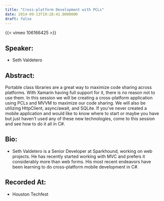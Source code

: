 ```yaml
---
title: "Cross-platform Development with PCLs"
date: 2014-09-13T19:28:41.0000000
draft: false
---
```


{{< vimeo 106166425 >}}

## Speaker:

 - Seth Valdetero

## Abstract:

<p>Portable class libraries are a great way to maximize code sharing across platforms. With Xamarin having full support for it, there is no reason not to use them. In this session we will be creating a cross-platform application using PCLs and MVVM to maximize our code sharing. We will also be utilizing HttpClient, async/await, and SQLite. If you've never created a mobile application and would like to know where to start or maybe you have but just haven't used any of these new technologies, come to this session and see how to do it all in C#.</p>

## Bio:

 - <p>Seth Valdetero is a Senior Developer at Sparkhound, working on web projects. He has recently started      working with MVC and prefers it considerably more than web forms. His most recent endeavors have been learning to do cross-platform mobile development in C#.</p>

## Recorded At:

 - Houston Techfest

